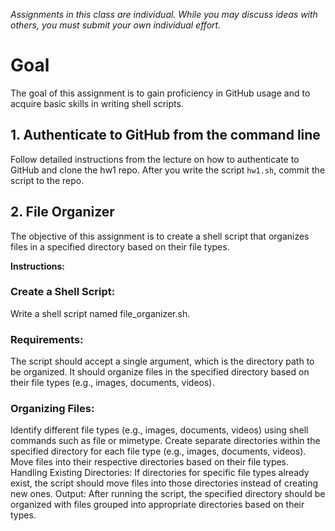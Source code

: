 *Assignments in this class are individual. While you may discuss ideas with others, you must submit your own individual effort.*

# Goal

The goal of this assignment is to gain proficiency in GitHub usage and to acquire basic skills in writing shell scripts.


## 1. Authenticate to GitHub from the command line
Follow detailed instructions from the lecture on how to authenticate to GitHub and clone the hw1 repo. After you write the script `hw1.sh`, commit the script to the repo.


## 2. File Organizer
The objective of this assignment is to create a shell script that organizes files in a specified directory based on their file types.

**Instructions:**

### Create a Shell Script:
Write a shell script named file_organizer.sh.
### Requirements:
The script should accept a single argument, which is the directory path to be organized.
It should organize files in the specified directory based on their file types (e.g., images, documents, videos).
### Organizing Files:
Identify different file types (e.g., images, documents, videos) using shell commands such as file or mimetype.
Create separate directories within the specified directory for each file type (e.g., images, documents, videos).
Move files into their respective directories based on their file types.
Handling Existing Directories:
If directories for specific file types already exist, the script should move files into those directories instead of creating new ones.
Output:
After running the script, the specified directory should be organized with files grouped into appropriate directories based on their types.

